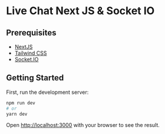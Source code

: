 # Live Chat Next JS & Socket IO

## Prerequisites

- [NextJS](https://nextjs.org/)
- [Tailwind CSS](https://tailwindcss.com/)
- [Socket.IO](https://socket.io/)

## Getting Started

First, run the development server:

```bash
npm run dev
# or
yarn dev
```

Open [http://localhost:3000](http://localhost:3000) with your browser to see the result.
